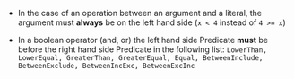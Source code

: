 - In the case of an operation between an argument and a literal, the argument must **always** be on the left hand side (`x < 4` instead of `4 >= x`)

- In a boolean operator (and, or) the left hand side Predicate **must** be before the right hand side Predicate in the following list: `LowerThan, LowerEqual, GreaterThan, GreaterEqual, Equal, BetweenInclude, BetweenExclude, BetweenIncExc, BetweenExcInc`